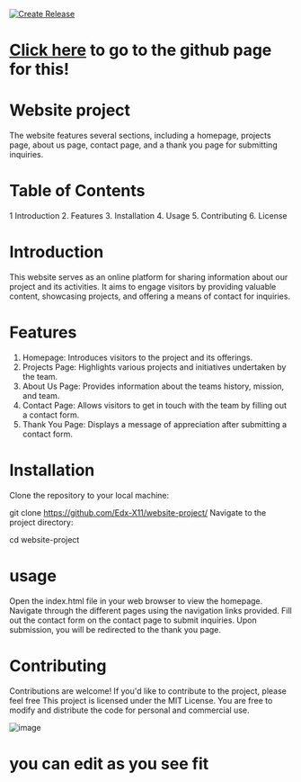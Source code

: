 [![Create Release](https://github.com/Edx-X11/website-project/actions/workflows/Release.yml/badge.svg)](https://github.com/Edx-X11/website-project/actions/workflows/Release.yml)
# [Click here](https://edx-x11.github.io/website-project/contact.html) to go to the github page for this!

# Website project
The website features several sections, including a homepage, projects page, about us page, contact page, and a thank you page for submitting inquiries.

# Table of Contents
1 Introduction
2. Features
3. Installation
4. Usage
5. Contributing
6. License

# Introduction
This website serves as an online platform for sharing information about our project and its activities. It aims to engage visitors by providing valuable content, showcasing projects, and offering a means of contact for inquiries.

# Features
1. Homepage: Introduces visitors to the project and its offerings.
2. Projects Page: Highlights various projects and initiatives undertaken by the team.
3. About Us Page: Provides information about the teams history, mission, and team.
4. Contact Page: Allows visitors to get in touch with the team by filling out a contact form.
5. Thank You Page: Displays a message of appreciation after submitting a contact form.

# Installation
Clone the repository to your local machine:

git clone https://github.com/Edx-X11/website-project/
Navigate to the project directory:

cd website-project
# usage 
Open the index.html file in your web browser to view the homepage.
Navigate through the different pages using the navigation links provided.
Fill out the contact form on the contact page to submit inquiries.
Upon submission, you will be redirected to the thank you page.

# Contributing
Contributions are welcome! If you'd like to contribute to the project, please feel free
This project is licensed under the MIT License. You are free to modify and distribute the code for personal and commercial use.

![image](https://github.com/Edx-X11/website-project/assets/142403504/5b6bf5e8-9819-42e6-a994-961ef335aff2)

# you can edit as you see fit

